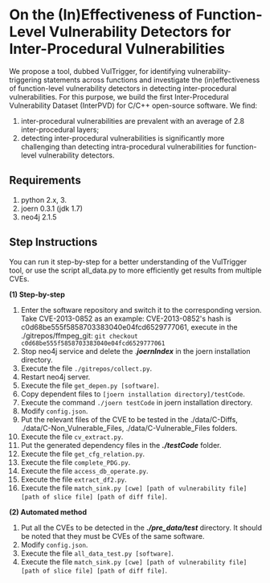 # On the (In)Effectiveness of Function-Level Vulnerability Detectors for Inter-Procedural Vulnerabilities #

We propose a tool, dubbed VulTrigger, for identifying vulnerability-triggering statements across functions and investigate the (in)effectiveness of function-level vulnerability detectors in detecting inter-procedural vulnerabilities.  For this purpose, we build the first Inter-Procedural Vulnerability Dataset (InterPVD) for C/C++ open-source software. We find: 
1. inter-procedural vulnerabilities are prevalent with an average of 2.8 inter-procedural layers;
2. detecting inter-procedural vulnerabilities is significantly more challenging than detecting intra-procedural vulnerabilities for function-level vulnerability detectors.

##  Requirements ##
1. python 2.x, 3.
2. joern 0.3.1 (jdk 1.7)
3. neo4j 2.1.5

## Step Instructions ##
You can run it step-by-step for a better understanding of the VulTrigger tool, or use the script all_data.py to more efficiently get results from multiple CVEs.

**(1) Step-by-step**
1. Enter the software repository and switch it to the corresponding version.
	Take CVE-2013-0852 as an example:
	CVE-2013-0852's hash is c0d68be555f5858703383040e04fcd6529777061, execute in the ./gitrepos/ffmpeg_git:
	`git checkout c0d68be555f5858703383040e04fcd6529777061`
2. Stop neo4j service and delete the .***joernIndex*** in the joern installation directory.
3. Execute the file `./gitrepos/collect.py`.
4. Restart neo4j server.
5. Execute the file `get_depen.py [software]`.
6. Copy dependent files to `[joern installation directory]/testCode`.
7. Execute the command `./joern testCode` in joern installation directory.
8. Modify `config.json`.
9. Put the relevant files of the CVE to be tested in the ./data/C-Diffs, ./data/C-Non_Vulnerable_Files, ./data/C-Vulnerable_Files folders.
10. Execute the file `cv_extract.py`. 
11. Put the generated dependency files in the ***./testCode*** folder.
12. Execute the file `get_cfg_relation.py`.
13. Execute the file `complete_PDG.py`.
14. Execute the file `access_db_operate.py`.
15. Execute the file `extract_df2.py`.
16. Execute the file `match_sink.py [cwe] [path of vulnerability file] [path of slice file] [path of diff file]`. 

**(2) Automated method**
1. Put all the CVEs to be detected in the ***./pre_data/test*** directory. It should be noted that they must be CVEs of the same software.
2. Modify `config.json`.
3. Execute the file `all_data_test.py [software]`. 
4. Execute the file `match_sink.py [cwe] [path of vulnerability file] [path of slice file] [path of diff file]`. 
